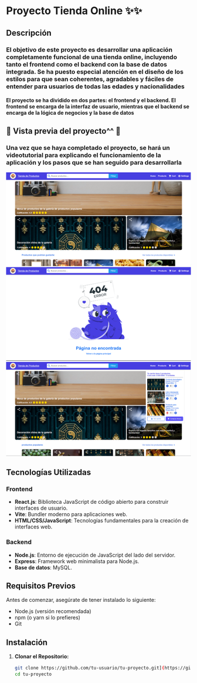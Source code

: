 # Proyecto Tienda Online ✨✨

## Descripción

### El objetivo de este proyecto es desarrollar una aplicación completamente funcional de una tienda online, incluyendo tanto el frontend como el backend con la base de datos integrada. Se ha puesto especial atención en el diseño de los estilos para que sean coherentes, agradables y fáciles de entender para usuarios de todas las edades y nacionalidades

#### El proyecto se ha dividido en dos partes: el frontend y el backend. El frontend se encarga de la interfaz de usuario, mientras que el backend se encarga de la lógica de negocios y la base de datos

## 📸 Vista previa del proyecto^^ 👀

### Una vez que se haya completado el proyecto, se hará un videotutorial para explicando el funcionamiento de la aplicación y los pasos que se han seguido para desarrollarla

![Vista previa del proyecto 👀](Frontend/public/imagesPreview/imagen__preview__1.PNG)
![Vista previa del proyecto en la pagina 404 👀](Frontend/public/imagesPreview/imagen__preview__error.PNG)
![Vista previa del proyecto carrito de compras 🛒](Frontend/public/imagesPreview/imagen__preview__carrito.PNG)

## Tecnologías Utilizadas

### Frontend

- **React.js**: Biblioteca JavaScript de código abierto para construir interfaces de usuario.
- **Vite**: Bundler moderno para aplicaciones web.
- **HTML/CSS/JavaScript**: Tecnologías fundamentales para la creación de interfaces web.

### Backend

- **Node.js**: Entorno de ejecución de JavaScript del lado del servidor.
- **Express**: Framework web minimalista para Node.js.
- **Base de datos**: MySQL.

## Requisitos Previos

Antes de comenzar, asegúrate de tener instalado lo siguiente:

- Node.js (versión recomendada)
- npm (o yarn si lo prefieres)
- Git

## Instalación

1. **Clonar el Repositorio:**

   ```bash
   git clone https://github.com/tu-usuario/tu-proyecto.git](https://github.com/SergioDavidFernandezVilla/Proyecto-1-CON-REACT-JS-Tienda_Online/edit/main/README.md
   cd tu-proyecto
